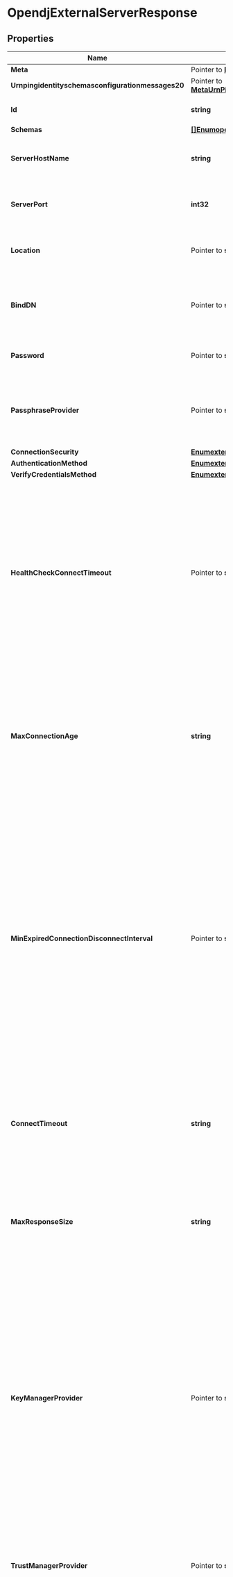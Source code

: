 # OpendjExternalServerResponse

## Properties

Name | Type | Description | Notes
------------ | ------------- | ------------- | -------------
**Meta** | Pointer to [**MetaMeta**](MetaMeta.md) |  | [optional] 
**Urnpingidentityschemasconfigurationmessages20** | Pointer to [**MetaUrnPingidentitySchemasConfigurationMessages20**](MetaUrnPingidentitySchemasConfigurationMessages20.md) |  | [optional] 
**Id** | **string** | Name of the External Server | 
**Schemas** | [**[]EnumopendjExternalServerSchemaUrn**](EnumopendjExternalServerSchemaUrn.md) |  | 
**ServerHostName** | **string** | The host name or IP address of the target LDAP server. | 
**ServerPort** | **int32** | The port number on which the server listens for requests. | 
**Location** | Pointer to **string** | Specifies the location for the LDAP External Server. | [optional] 
**BindDN** | Pointer to **string** | The DN to use to bind to the target LDAP server if simple authentication is required. | [optional] 
**Password** | Pointer to **string** | The login password for the specified user. | [optional] 
**PassphraseProvider** | Pointer to **string** | The passphrase provider to use to obtain the login password for the specified user. | [optional] 
**ConnectionSecurity** | [**EnumexternalServerConnectionSecurityProp**](EnumexternalServerConnectionSecurityProp.md) |  | 
**AuthenticationMethod** | [**EnumexternalServerOpendjAuthenticationMethodProp**](EnumexternalServerOpendjAuthenticationMethodProp.md) |  | 
**VerifyCredentialsMethod** | [**EnumexternalServerVerifyCredentialsMethodProp**](EnumexternalServerVerifyCredentialsMethodProp.md) |  | 
**HealthCheckConnectTimeout** | Pointer to **string** | Specifies the maximum length of time to wait for a connection to be established for the purpose of performing a health check. If the connection cannot be established within this length of time, the server will be classified as unavailable. | [optional] 
**MaxConnectionAge** | **string** | Specifies the maximum length of time that connections to this server should be allowed to remain established before being closed and replaced with newly-established connections. | 
**MinExpiredConnectionDisconnectInterval** | Pointer to **string** | Specifies the minimum length of time that should pass between connection closures as a result of the connections being established for longer than the maximum connection age. This may help avoid cases in which a large number of connections are closed and re-established in a short period of time because of the maximum connection age. | [optional] 
**ConnectTimeout** | **string** | Specifies the maximum length of time to wait for a connection to be established before giving up and considering the server unavailable. | 
**MaxResponseSize** | **string** | Specifies the maximum response size that should be supported for messages received from the LDAP external server. | 
**KeyManagerProvider** | Pointer to **string** | The key manager provider to use if SSL or StartTLS is to be used for connection-level security. When specifying a value for this property (except when using the Null key manager provider) you must ensure that the external server trusts this server&#39;s public certificate by adding this server&#39;s public certificate to the external server&#39;s trust store. | [optional] 
**TrustManagerProvider** | Pointer to **string** | The trust manager provider to use if SSL or StartTLS is to be used for connection-level security. | [optional] 
**InitialConnections** | Pointer to **int32** | The number of connections to initially establish to the LDAP external server. A value of zero indicates that the number of connections should be dynamically based on the number of available worker threads. This will be ignored when using a thread-local connection pool. | [optional] 
**MaxConnections** | Pointer to **int32** | The maximum number of concurrent connections to maintain for the LDAP external server. A value of zero indicates that the number of connections should be dynamically based on the number of available worker threads. This will be ignored when using a thread-local connection pool. | [optional] 
**DefunctConnectionResultCode** | Pointer to [**[]EnumexternalServerDefunctConnectionResultCodeProp**](EnumexternalServerDefunctConnectionResultCodeProp.md) |  | [optional] 
**AbandonOnTimeout** | Pointer to **bool** | Indicates whether to send an abandon request for an operation for which a response timeout is encountered. A request which has timed out on one server may be retried on another server regardless of whether an abandon request is sent, but if the initial attempt is not abandoned then a long-running operation may unnecessarily continue to consume processing resources on the initial server. | [optional] 
**Description** | Pointer to **string** | A description for this External Server | [optional] 

## Methods

### NewOpendjExternalServerResponse

`func NewOpendjExternalServerResponse(id string, schemas []EnumopendjExternalServerSchemaUrn, serverHostName string, serverPort int32, connectionSecurity EnumexternalServerConnectionSecurityProp, authenticationMethod EnumexternalServerOpendjAuthenticationMethodProp, verifyCredentialsMethod EnumexternalServerVerifyCredentialsMethodProp, maxConnectionAge string, connectTimeout string, maxResponseSize string, ) *OpendjExternalServerResponse`

NewOpendjExternalServerResponse instantiates a new OpendjExternalServerResponse object
This constructor will assign default values to properties that have it defined,
and makes sure properties required by API are set, but the set of arguments
will change when the set of required properties is changed

### NewOpendjExternalServerResponseWithDefaults

`func NewOpendjExternalServerResponseWithDefaults() *OpendjExternalServerResponse`

NewOpendjExternalServerResponseWithDefaults instantiates a new OpendjExternalServerResponse object
This constructor will only assign default values to properties that have it defined,
but it doesn't guarantee that properties required by API are set

### GetMeta

`func (o *OpendjExternalServerResponse) GetMeta() MetaMeta`

GetMeta returns the Meta field if non-nil, zero value otherwise.

### GetMetaOk

`func (o *OpendjExternalServerResponse) GetMetaOk() (*MetaMeta, bool)`

GetMetaOk returns a tuple with the Meta field if it's non-nil, zero value otherwise
and a boolean to check if the value has been set.

### SetMeta

`func (o *OpendjExternalServerResponse) SetMeta(v MetaMeta)`

SetMeta sets Meta field to given value.

### HasMeta

`func (o *OpendjExternalServerResponse) HasMeta() bool`

HasMeta returns a boolean if a field has been set.

### GetUrnpingidentityschemasconfigurationmessages20

`func (o *OpendjExternalServerResponse) GetUrnpingidentityschemasconfigurationmessages20() MetaUrnPingidentitySchemasConfigurationMessages20`

GetUrnpingidentityschemasconfigurationmessages20 returns the Urnpingidentityschemasconfigurationmessages20 field if non-nil, zero value otherwise.

### GetUrnpingidentityschemasconfigurationmessages20Ok

`func (o *OpendjExternalServerResponse) GetUrnpingidentityschemasconfigurationmessages20Ok() (*MetaUrnPingidentitySchemasConfigurationMessages20, bool)`

GetUrnpingidentityschemasconfigurationmessages20Ok returns a tuple with the Urnpingidentityschemasconfigurationmessages20 field if it's non-nil, zero value otherwise
and a boolean to check if the value has been set.

### SetUrnpingidentityschemasconfigurationmessages20

`func (o *OpendjExternalServerResponse) SetUrnpingidentityschemasconfigurationmessages20(v MetaUrnPingidentitySchemasConfigurationMessages20)`

SetUrnpingidentityschemasconfigurationmessages20 sets Urnpingidentityschemasconfigurationmessages20 field to given value.

### HasUrnpingidentityschemasconfigurationmessages20

`func (o *OpendjExternalServerResponse) HasUrnpingidentityschemasconfigurationmessages20() bool`

HasUrnpingidentityschemasconfigurationmessages20 returns a boolean if a field has been set.

### GetId

`func (o *OpendjExternalServerResponse) GetId() string`

GetId returns the Id field if non-nil, zero value otherwise.

### GetIdOk

`func (o *OpendjExternalServerResponse) GetIdOk() (*string, bool)`

GetIdOk returns a tuple with the Id field if it's non-nil, zero value otherwise
and a boolean to check if the value has been set.

### SetId

`func (o *OpendjExternalServerResponse) SetId(v string)`

SetId sets Id field to given value.


### GetSchemas

`func (o *OpendjExternalServerResponse) GetSchemas() []EnumopendjExternalServerSchemaUrn`

GetSchemas returns the Schemas field if non-nil, zero value otherwise.

### GetSchemasOk

`func (o *OpendjExternalServerResponse) GetSchemasOk() (*[]EnumopendjExternalServerSchemaUrn, bool)`

GetSchemasOk returns a tuple with the Schemas field if it's non-nil, zero value otherwise
and a boolean to check if the value has been set.

### SetSchemas

`func (o *OpendjExternalServerResponse) SetSchemas(v []EnumopendjExternalServerSchemaUrn)`

SetSchemas sets Schemas field to given value.


### GetServerHostName

`func (o *OpendjExternalServerResponse) GetServerHostName() string`

GetServerHostName returns the ServerHostName field if non-nil, zero value otherwise.

### GetServerHostNameOk

`func (o *OpendjExternalServerResponse) GetServerHostNameOk() (*string, bool)`

GetServerHostNameOk returns a tuple with the ServerHostName field if it's non-nil, zero value otherwise
and a boolean to check if the value has been set.

### SetServerHostName

`func (o *OpendjExternalServerResponse) SetServerHostName(v string)`

SetServerHostName sets ServerHostName field to given value.


### GetServerPort

`func (o *OpendjExternalServerResponse) GetServerPort() int32`

GetServerPort returns the ServerPort field if non-nil, zero value otherwise.

### GetServerPortOk

`func (o *OpendjExternalServerResponse) GetServerPortOk() (*int32, bool)`

GetServerPortOk returns a tuple with the ServerPort field if it's non-nil, zero value otherwise
and a boolean to check if the value has been set.

### SetServerPort

`func (o *OpendjExternalServerResponse) SetServerPort(v int32)`

SetServerPort sets ServerPort field to given value.


### GetLocation

`func (o *OpendjExternalServerResponse) GetLocation() string`

GetLocation returns the Location field if non-nil, zero value otherwise.

### GetLocationOk

`func (o *OpendjExternalServerResponse) GetLocationOk() (*string, bool)`

GetLocationOk returns a tuple with the Location field if it's non-nil, zero value otherwise
and a boolean to check if the value has been set.

### SetLocation

`func (o *OpendjExternalServerResponse) SetLocation(v string)`

SetLocation sets Location field to given value.

### HasLocation

`func (o *OpendjExternalServerResponse) HasLocation() bool`

HasLocation returns a boolean if a field has been set.

### GetBindDN

`func (o *OpendjExternalServerResponse) GetBindDN() string`

GetBindDN returns the BindDN field if non-nil, zero value otherwise.

### GetBindDNOk

`func (o *OpendjExternalServerResponse) GetBindDNOk() (*string, bool)`

GetBindDNOk returns a tuple with the BindDN field if it's non-nil, zero value otherwise
and a boolean to check if the value has been set.

### SetBindDN

`func (o *OpendjExternalServerResponse) SetBindDN(v string)`

SetBindDN sets BindDN field to given value.

### HasBindDN

`func (o *OpendjExternalServerResponse) HasBindDN() bool`

HasBindDN returns a boolean if a field has been set.

### GetPassword

`func (o *OpendjExternalServerResponse) GetPassword() string`

GetPassword returns the Password field if non-nil, zero value otherwise.

### GetPasswordOk

`func (o *OpendjExternalServerResponse) GetPasswordOk() (*string, bool)`

GetPasswordOk returns a tuple with the Password field if it's non-nil, zero value otherwise
and a boolean to check if the value has been set.

### SetPassword

`func (o *OpendjExternalServerResponse) SetPassword(v string)`

SetPassword sets Password field to given value.

### HasPassword

`func (o *OpendjExternalServerResponse) HasPassword() bool`

HasPassword returns a boolean if a field has been set.

### GetPassphraseProvider

`func (o *OpendjExternalServerResponse) GetPassphraseProvider() string`

GetPassphraseProvider returns the PassphraseProvider field if non-nil, zero value otherwise.

### GetPassphraseProviderOk

`func (o *OpendjExternalServerResponse) GetPassphraseProviderOk() (*string, bool)`

GetPassphraseProviderOk returns a tuple with the PassphraseProvider field if it's non-nil, zero value otherwise
and a boolean to check if the value has been set.

### SetPassphraseProvider

`func (o *OpendjExternalServerResponse) SetPassphraseProvider(v string)`

SetPassphraseProvider sets PassphraseProvider field to given value.

### HasPassphraseProvider

`func (o *OpendjExternalServerResponse) HasPassphraseProvider() bool`

HasPassphraseProvider returns a boolean if a field has been set.

### GetConnectionSecurity

`func (o *OpendjExternalServerResponse) GetConnectionSecurity() EnumexternalServerConnectionSecurityProp`

GetConnectionSecurity returns the ConnectionSecurity field if non-nil, zero value otherwise.

### GetConnectionSecurityOk

`func (o *OpendjExternalServerResponse) GetConnectionSecurityOk() (*EnumexternalServerConnectionSecurityProp, bool)`

GetConnectionSecurityOk returns a tuple with the ConnectionSecurity field if it's non-nil, zero value otherwise
and a boolean to check if the value has been set.

### SetConnectionSecurity

`func (o *OpendjExternalServerResponse) SetConnectionSecurity(v EnumexternalServerConnectionSecurityProp)`

SetConnectionSecurity sets ConnectionSecurity field to given value.


### GetAuthenticationMethod

`func (o *OpendjExternalServerResponse) GetAuthenticationMethod() EnumexternalServerOpendjAuthenticationMethodProp`

GetAuthenticationMethod returns the AuthenticationMethod field if non-nil, zero value otherwise.

### GetAuthenticationMethodOk

`func (o *OpendjExternalServerResponse) GetAuthenticationMethodOk() (*EnumexternalServerOpendjAuthenticationMethodProp, bool)`

GetAuthenticationMethodOk returns a tuple with the AuthenticationMethod field if it's non-nil, zero value otherwise
and a boolean to check if the value has been set.

### SetAuthenticationMethod

`func (o *OpendjExternalServerResponse) SetAuthenticationMethod(v EnumexternalServerOpendjAuthenticationMethodProp)`

SetAuthenticationMethod sets AuthenticationMethod field to given value.


### GetVerifyCredentialsMethod

`func (o *OpendjExternalServerResponse) GetVerifyCredentialsMethod() EnumexternalServerVerifyCredentialsMethodProp`

GetVerifyCredentialsMethod returns the VerifyCredentialsMethod field if non-nil, zero value otherwise.

### GetVerifyCredentialsMethodOk

`func (o *OpendjExternalServerResponse) GetVerifyCredentialsMethodOk() (*EnumexternalServerVerifyCredentialsMethodProp, bool)`

GetVerifyCredentialsMethodOk returns a tuple with the VerifyCredentialsMethod field if it's non-nil, zero value otherwise
and a boolean to check if the value has been set.

### SetVerifyCredentialsMethod

`func (o *OpendjExternalServerResponse) SetVerifyCredentialsMethod(v EnumexternalServerVerifyCredentialsMethodProp)`

SetVerifyCredentialsMethod sets VerifyCredentialsMethod field to given value.


### GetHealthCheckConnectTimeout

`func (o *OpendjExternalServerResponse) GetHealthCheckConnectTimeout() string`

GetHealthCheckConnectTimeout returns the HealthCheckConnectTimeout field if non-nil, zero value otherwise.

### GetHealthCheckConnectTimeoutOk

`func (o *OpendjExternalServerResponse) GetHealthCheckConnectTimeoutOk() (*string, bool)`

GetHealthCheckConnectTimeoutOk returns a tuple with the HealthCheckConnectTimeout field if it's non-nil, zero value otherwise
and a boolean to check if the value has been set.

### SetHealthCheckConnectTimeout

`func (o *OpendjExternalServerResponse) SetHealthCheckConnectTimeout(v string)`

SetHealthCheckConnectTimeout sets HealthCheckConnectTimeout field to given value.

### HasHealthCheckConnectTimeout

`func (o *OpendjExternalServerResponse) HasHealthCheckConnectTimeout() bool`

HasHealthCheckConnectTimeout returns a boolean if a field has been set.

### GetMaxConnectionAge

`func (o *OpendjExternalServerResponse) GetMaxConnectionAge() string`

GetMaxConnectionAge returns the MaxConnectionAge field if non-nil, zero value otherwise.

### GetMaxConnectionAgeOk

`func (o *OpendjExternalServerResponse) GetMaxConnectionAgeOk() (*string, bool)`

GetMaxConnectionAgeOk returns a tuple with the MaxConnectionAge field if it's non-nil, zero value otherwise
and a boolean to check if the value has been set.

### SetMaxConnectionAge

`func (o *OpendjExternalServerResponse) SetMaxConnectionAge(v string)`

SetMaxConnectionAge sets MaxConnectionAge field to given value.


### GetMinExpiredConnectionDisconnectInterval

`func (o *OpendjExternalServerResponse) GetMinExpiredConnectionDisconnectInterval() string`

GetMinExpiredConnectionDisconnectInterval returns the MinExpiredConnectionDisconnectInterval field if non-nil, zero value otherwise.

### GetMinExpiredConnectionDisconnectIntervalOk

`func (o *OpendjExternalServerResponse) GetMinExpiredConnectionDisconnectIntervalOk() (*string, bool)`

GetMinExpiredConnectionDisconnectIntervalOk returns a tuple with the MinExpiredConnectionDisconnectInterval field if it's non-nil, zero value otherwise
and a boolean to check if the value has been set.

### SetMinExpiredConnectionDisconnectInterval

`func (o *OpendjExternalServerResponse) SetMinExpiredConnectionDisconnectInterval(v string)`

SetMinExpiredConnectionDisconnectInterval sets MinExpiredConnectionDisconnectInterval field to given value.

### HasMinExpiredConnectionDisconnectInterval

`func (o *OpendjExternalServerResponse) HasMinExpiredConnectionDisconnectInterval() bool`

HasMinExpiredConnectionDisconnectInterval returns a boolean if a field has been set.

### GetConnectTimeout

`func (o *OpendjExternalServerResponse) GetConnectTimeout() string`

GetConnectTimeout returns the ConnectTimeout field if non-nil, zero value otherwise.

### GetConnectTimeoutOk

`func (o *OpendjExternalServerResponse) GetConnectTimeoutOk() (*string, bool)`

GetConnectTimeoutOk returns a tuple with the ConnectTimeout field if it's non-nil, zero value otherwise
and a boolean to check if the value has been set.

### SetConnectTimeout

`func (o *OpendjExternalServerResponse) SetConnectTimeout(v string)`

SetConnectTimeout sets ConnectTimeout field to given value.


### GetMaxResponseSize

`func (o *OpendjExternalServerResponse) GetMaxResponseSize() string`

GetMaxResponseSize returns the MaxResponseSize field if non-nil, zero value otherwise.

### GetMaxResponseSizeOk

`func (o *OpendjExternalServerResponse) GetMaxResponseSizeOk() (*string, bool)`

GetMaxResponseSizeOk returns a tuple with the MaxResponseSize field if it's non-nil, zero value otherwise
and a boolean to check if the value has been set.

### SetMaxResponseSize

`func (o *OpendjExternalServerResponse) SetMaxResponseSize(v string)`

SetMaxResponseSize sets MaxResponseSize field to given value.


### GetKeyManagerProvider

`func (o *OpendjExternalServerResponse) GetKeyManagerProvider() string`

GetKeyManagerProvider returns the KeyManagerProvider field if non-nil, zero value otherwise.

### GetKeyManagerProviderOk

`func (o *OpendjExternalServerResponse) GetKeyManagerProviderOk() (*string, bool)`

GetKeyManagerProviderOk returns a tuple with the KeyManagerProvider field if it's non-nil, zero value otherwise
and a boolean to check if the value has been set.

### SetKeyManagerProvider

`func (o *OpendjExternalServerResponse) SetKeyManagerProvider(v string)`

SetKeyManagerProvider sets KeyManagerProvider field to given value.

### HasKeyManagerProvider

`func (o *OpendjExternalServerResponse) HasKeyManagerProvider() bool`

HasKeyManagerProvider returns a boolean if a field has been set.

### GetTrustManagerProvider

`func (o *OpendjExternalServerResponse) GetTrustManagerProvider() string`

GetTrustManagerProvider returns the TrustManagerProvider field if non-nil, zero value otherwise.

### GetTrustManagerProviderOk

`func (o *OpendjExternalServerResponse) GetTrustManagerProviderOk() (*string, bool)`

GetTrustManagerProviderOk returns a tuple with the TrustManagerProvider field if it's non-nil, zero value otherwise
and a boolean to check if the value has been set.

### SetTrustManagerProvider

`func (o *OpendjExternalServerResponse) SetTrustManagerProvider(v string)`

SetTrustManagerProvider sets TrustManagerProvider field to given value.

### HasTrustManagerProvider

`func (o *OpendjExternalServerResponse) HasTrustManagerProvider() bool`

HasTrustManagerProvider returns a boolean if a field has been set.

### GetInitialConnections

`func (o *OpendjExternalServerResponse) GetInitialConnections() int32`

GetInitialConnections returns the InitialConnections field if non-nil, zero value otherwise.

### GetInitialConnectionsOk

`func (o *OpendjExternalServerResponse) GetInitialConnectionsOk() (*int32, bool)`

GetInitialConnectionsOk returns a tuple with the InitialConnections field if it's non-nil, zero value otherwise
and a boolean to check if the value has been set.

### SetInitialConnections

`func (o *OpendjExternalServerResponse) SetInitialConnections(v int32)`

SetInitialConnections sets InitialConnections field to given value.

### HasInitialConnections

`func (o *OpendjExternalServerResponse) HasInitialConnections() bool`

HasInitialConnections returns a boolean if a field has been set.

### GetMaxConnections

`func (o *OpendjExternalServerResponse) GetMaxConnections() int32`

GetMaxConnections returns the MaxConnections field if non-nil, zero value otherwise.

### GetMaxConnectionsOk

`func (o *OpendjExternalServerResponse) GetMaxConnectionsOk() (*int32, bool)`

GetMaxConnectionsOk returns a tuple with the MaxConnections field if it's non-nil, zero value otherwise
and a boolean to check if the value has been set.

### SetMaxConnections

`func (o *OpendjExternalServerResponse) SetMaxConnections(v int32)`

SetMaxConnections sets MaxConnections field to given value.

### HasMaxConnections

`func (o *OpendjExternalServerResponse) HasMaxConnections() bool`

HasMaxConnections returns a boolean if a field has been set.

### GetDefunctConnectionResultCode

`func (o *OpendjExternalServerResponse) GetDefunctConnectionResultCode() []EnumexternalServerDefunctConnectionResultCodeProp`

GetDefunctConnectionResultCode returns the DefunctConnectionResultCode field if non-nil, zero value otherwise.

### GetDefunctConnectionResultCodeOk

`func (o *OpendjExternalServerResponse) GetDefunctConnectionResultCodeOk() (*[]EnumexternalServerDefunctConnectionResultCodeProp, bool)`

GetDefunctConnectionResultCodeOk returns a tuple with the DefunctConnectionResultCode field if it's non-nil, zero value otherwise
and a boolean to check if the value has been set.

### SetDefunctConnectionResultCode

`func (o *OpendjExternalServerResponse) SetDefunctConnectionResultCode(v []EnumexternalServerDefunctConnectionResultCodeProp)`

SetDefunctConnectionResultCode sets DefunctConnectionResultCode field to given value.

### HasDefunctConnectionResultCode

`func (o *OpendjExternalServerResponse) HasDefunctConnectionResultCode() bool`

HasDefunctConnectionResultCode returns a boolean if a field has been set.

### GetAbandonOnTimeout

`func (o *OpendjExternalServerResponse) GetAbandonOnTimeout() bool`

GetAbandonOnTimeout returns the AbandonOnTimeout field if non-nil, zero value otherwise.

### GetAbandonOnTimeoutOk

`func (o *OpendjExternalServerResponse) GetAbandonOnTimeoutOk() (*bool, bool)`

GetAbandonOnTimeoutOk returns a tuple with the AbandonOnTimeout field if it's non-nil, zero value otherwise
and a boolean to check if the value has been set.

### SetAbandonOnTimeout

`func (o *OpendjExternalServerResponse) SetAbandonOnTimeout(v bool)`

SetAbandonOnTimeout sets AbandonOnTimeout field to given value.

### HasAbandonOnTimeout

`func (o *OpendjExternalServerResponse) HasAbandonOnTimeout() bool`

HasAbandonOnTimeout returns a boolean if a field has been set.

### GetDescription

`func (o *OpendjExternalServerResponse) GetDescription() string`

GetDescription returns the Description field if non-nil, zero value otherwise.

### GetDescriptionOk

`func (o *OpendjExternalServerResponse) GetDescriptionOk() (*string, bool)`

GetDescriptionOk returns a tuple with the Description field if it's non-nil, zero value otherwise
and a boolean to check if the value has been set.

### SetDescription

`func (o *OpendjExternalServerResponse) SetDescription(v string)`

SetDescription sets Description field to given value.

### HasDescription

`func (o *OpendjExternalServerResponse) HasDescription() bool`

HasDescription returns a boolean if a field has been set.


[[Back to Model list]](../README.md#documentation-for-models) [[Back to API list]](../README.md#documentation-for-api-endpoints) [[Back to README]](../README.md)


